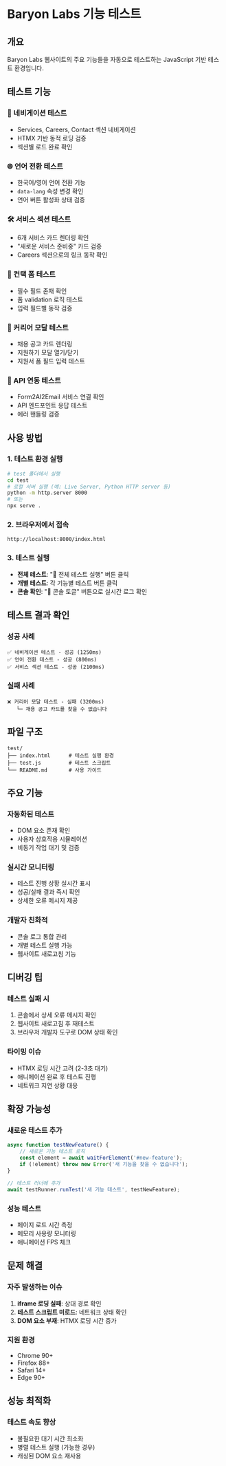 # Baryon Labs 기능 테스트

## 개요
Baryon Labs 웹사이트의 주요 기능들을 자동으로 테스트하는 JavaScript 기반 테스트 환경입니다.

## 테스트 기능

### 🧭 네비게이션 테스트
- Services, Careers, Contact 섹션 네비게이션
- HTMX 기반 동적 로딩 검증
- 섹션별 로드 완료 확인

### 🌐 언어 전환 테스트
- 한국어/영어 언어 전환 기능
- `data-lang` 속성 변경 확인
- 언어 버튼 활성화 상태 검증

### 🛠️ 서비스 섹션 테스트
- 6개 서비스 카드 렌더링 확인
- "새로운 서비스 준비중" 카드 검증
- Careers 섹션으로의 링크 동작 확인

### 📧 컨택 폼 테스트
- 필수 필드 존재 확인
- 폼 validation 로직 테스트
- 입력 필드별 동작 검증

### 💼 커리어 모달 테스트
- 채용 공고 카드 렌더링
- 지원하기 모달 열기/닫기
- 지원서 폼 필드 입력 테스트

### 🔗 API 연동 테스트
- Form2AI2Email 서비스 연결 확인
- API 엔드포인트 응답 테스트
- 에러 핸들링 검증

## 사용 방법

### 1. 테스트 환경 실행
```bash
# test 폴더에서 실행
cd test
# 로컬 서버 실행 (예: Live Server, Python HTTP server 등)
python -m http.server 8000
# 또는
npx serve .
```

### 2. 브라우저에서 접속
```
http://localhost:8000/index.html
```

### 3. 테스트 실행
- **전체 테스트**: "🚀 전체 테스트 실행" 버튼 클릭
- **개별 테스트**: 각 기능별 테스트 버튼 클릭
- **콘솔 확인**: "📝 콘솔 토글" 버튼으로 실시간 로그 확인

## 테스트 결과 확인

### 성공 사례
```
✅ 네비게이션 테스트 - 성공 (1250ms)
✅ 언어 전환 테스트 - 성공 (800ms)
✅ 서비스 섹션 테스트 - 성공 (2100ms)
```

### 실패 사례
```
❌ 커리어 모달 테스트 - 실패 (3200ms)
   └─ 채용 공고 카드를 찾을 수 없습니다
```

## 파일 구조
```
test/
├── index.html      # 테스트 실행 환경
├── test.js         # 테스트 스크립트
└── README.md       # 사용 가이드
```

## 주요 기능

### 자동화된 테스트
- DOM 요소 존재 확인
- 사용자 상호작용 시뮬레이션
- 비동기 작업 대기 및 검증

### 실시간 모니터링
- 테스트 진행 상황 실시간 표시
- 성공/실패 결과 즉시 확인
- 상세한 오류 메시지 제공

### 개발자 친화적
- 콘솔 로그 통합 관리
- 개별 테스트 실행 가능
- 웹사이트 새로고침 기능

## 디버깅 팁

### 테스트 실패 시
1. 콘솔에서 상세 오류 메시지 확인
2. 웹사이트 새로고침 후 재테스트
3. 브라우저 개발자 도구로 DOM 상태 확인

### 타이밍 이슈
- HTMX 로딩 시간 고려 (2-3초 대기)
- 애니메이션 완료 후 테스트 진행
- 네트워크 지연 상황 대응

## 확장 가능성

### 새로운 테스트 추가
```javascript
async function testNewFeature() {
    // 새로운 기능 테스트 로직
    const element = await waitForElement('#new-feature');
    if (!element) throw new Error('새 기능을 찾을 수 없습니다');
}

// 테스트 러너에 추가
await testRunner.runTest('새 기능 테스트', testNewFeature);
```

### 성능 테스트
- 페이지 로드 시간 측정
- 메모리 사용량 모니터링
- 애니메이션 FPS 체크

## 문제 해결

### 자주 발생하는 이슈
1. **iframe 로딩 실패**: 상대 경로 확인
2. **테스트 스크립트 미로드**: 네트워크 상태 확인
3. **DOM 요소 부재**: HTMX 로딩 시간 증가

### 지원 환경
- Chrome 90+
- Firefox 88+
- Safari 14+
- Edge 90+

## 성능 최적화

### 테스트 속도 향상
- 불필요한 대기 시간 최소화
- 병렬 테스트 실행 (가능한 경우)
- 캐싱된 DOM 요소 재사용 